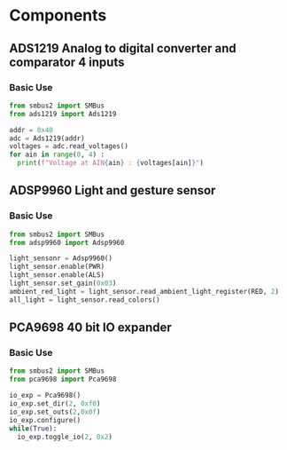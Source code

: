 # Components

## ADS1219 Analog to digital converter and comparator 4 inputs
### Basic Use 
```python
from smbus2 import SMBus
from ads1219 import Ads1219

addr = 0x40
adc = Ads1219(addr)
voltages = adc.read_voltages()
for ain in range(0, 4) :
  print(f"Voltage at AIN{ain} : {voltages[ain]}")
```

## ADSP9960 Light and gesture sensor
### Basic Use
```python
from smbus2 import SMBus
from adsp9960 import Adsp9960

light_sensonr = Adsp9960()
light_sensor.enable(PWR)
light_sensor.enable(ALS)
light_sensor.set_gain(0x03)
ambient_red_light = light_sensor.read_ambient_light_register(RED, 2)
all_light = light_sensor.read_colors()
```

## PCA9698 40 bit IO expander
### Basic Use
```python
from smbus2 import SMBus
from pca9698 import Pca9698

io_exp = Pca9698()
io_exp.set_dir(2, 0xf0)
io_exp.set_outs(2,0x0f)
io_exp.configure()
while(True):
  io_exp.toggle_io(2, 0x2)
```
